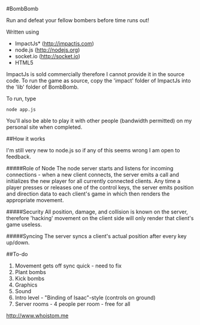 #BombBomb

Run and defeat your fellow bombers before time runs out!

Written using
- ImpactJs* (http://impactjs.com)
- node.js (http://nodejs.org)
- socket.io (http://socket.io)
- HTML5

ImpactJs is sold commercially therefore I cannot provide it in the source code. To run the game as source, copy the 'impact' folder of ImpactJs into the 'lib' folder of BombBomb.

To run, type

    node app.js

You'll also be able to play it with other people (bandwidth permitted) on my personal site when completed.

##How it works

I'm still very new to node.js so if any of this seems wrong I am open to feedback.

#####Role of Node
The node server starts and listens for incoming connections - when a new client connects, the server emits a call and initializes the new player for all currently connected clients. Any time a player presses or releases one of the control keys, the server emits position and direction data to each client's game in which then renders the appropriate movement.

#####Security
All position, damage, and collision is known on the server, therefore 'hacking' movement on the client side will only render that client's game useless.

#####Syncing
The server syncs a client's actual position after every key up/down. 

##To-do

1. Movement gets off sync quick - need to fix
2. Plant bombs
3. Kick bombs
4. Graphics
5. Sound
6. Intro level - "Binding of Isaac"-style (controls on ground)
7. Server rooms - 4 people per room - free for all

http://www.whoistom.me